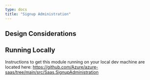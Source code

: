 ```yaml
---
type: docs
title: "Signup Administration"
---
```



## Design Considerations
## Running Locally

Instructions to get this module running on your local dev machine are located here:
https://github.com/Azure/azure-saas/tree/main/src/Saas.SignupAdministration
